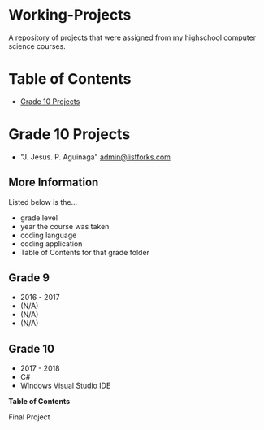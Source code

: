 # Working-Projects

A repository of projects that were assigned from my highschool computer science courses.

# Table of Contents

* [Grade 10 Projects](#grade-10-projects)

# <a name="grade-10-projects"></a>Grade 10 Projects
* "J. Jesus. P. Aguinaga" <admin@listforks.com>

## More Information

Listed below is the...
* grade level
* year the course was taken
* coding language
* coding application
* Table of Contents for that grade folder

## Grade 9
* 2016 - 2017
* (N/A)
* (N/A)  
* (N/A)

## Grade 10
* 2017 - 2018
* C#
* Windows Visual Studio IDE


**Table of Contents**

Final Project 
